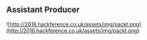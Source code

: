 ##  Assistant Producer

![http://2016.hackference.co.uk/assets/img/packt.png](http://2016.hackference.co.uk/assets/img/packt.png)
